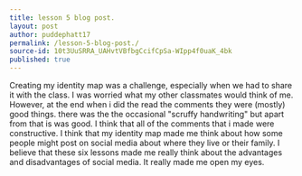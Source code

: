 ```yaml
---
title: lesson 5 blog post.
layout: post
author: puddephatt17
permalink: /lesson-5-blog-post./
source-id: 10t3UuSRRA_UAHvtVBfbgCcifCpSa-WIpp4f0uaK_4bk
published: true
---
```

Creating my identity map was a challenge, especially when we had to share it with the class. I was worried what my other classmates would think of me. However, at the end when i did the read the comments they were (mostly) good things. there was the the occasional "scruffy handwriting" but apart from that is was good. I think that all of the comments that i made were constructive. I think that my identity map made me think about how some people might post on social media about where they live or their family. I believe that these six lessons made me really think about the advantages and disadvantages of social media. It really made me open my eyes.

